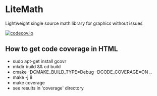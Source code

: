 # LiteMath
Lightweight single source math library for graphics without issues

[![codecov.io](https://codecov.io/gh/codecov/msu-graphics-group/LiteMath?branch=master)](https://codecov.io/gh/codecov/msu-graphics-group/LiteMath?branch=master)

## How to get code coverage in HTML

* sudo apt-get install gcovr
* mkdir build && cd build 
* cmake -DCMAKE_BUILD_TYPE=Debug -DCODE_COVERAGE=ON ..
* make -j 8
* make coverage
* see results in 'coverage' directory

